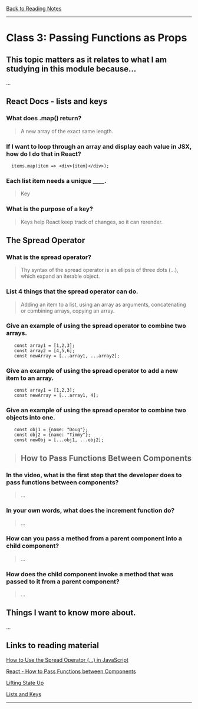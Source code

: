 [Back to Reading Notes](./README.md)

---

# Class 3: Passing Functions as Props

## This topic matters as it relates to what I am studying in this module because...

...

## React Docs - lists and keys

### What does .map() return?

> A new array of the exact same length.

### If I want to loop through an array and display each value in JSX, how do I do that in React?

      items.map(item => <div>{item}</div>);

### Each list item needs a unique ____.

> Key

### What is the purpose of a key?

> Keys help React keep track of changes, so it can rerender.

## The Spread Operator

### What is the spread operator?

> Thy syntax of the spread operator is an ellipsis of three dots (…), which expand an iterable object.

### List 4 things that the spread operator can do.

> Adding an item to a list, using an array as arguments, concatenating or combining arrays, copying an array.

### Give an example of using the spread operator to combine two arrays.

       const array1 = [1,2,3];
       const array2 = [4,5,6];
       const newArray = [...array1, ...array2];

### Give an example of using the spread operator to add a new item to an array.

       const array1 = [1,2,3];
       const newArray = [...array1, 4];
            

### Give an example of using the spread operator to combine two objects into one.

       const obj1 = {name: "Doug"};
       const obj2 = {name: "Timmy"};
       const newObj = [...obj1, ...obj2];

> ## How to Pass Functions Between Components

### In the video, what is the first step that the developer does to pass functions between components?

> ...

### In your own words, what does the increment function do?

> ...

### How can you pass a method from a parent component into a child component?

> ...

### How does the child component invoke a method that was passed to it from a parent component?

> ...


## Things I want to know more about.

...

## Links to reading material

[How to Use the Spread Operator (…) in JavaScript](https://medium.com/coding-at-dawn/how-to-use-the-spread-operator-in-javascript-b9e4a8b06fab)

[React - How to Pass Functions between Components](https://www.youtube.com/watch?v=c05OL7XbwXU)

[Lifting State Up](https://reactjs.org/docs/lifting-state-up.html)

[Lists and Keys](https://reactjs.org/docs/lists-and-keys.html)

---
